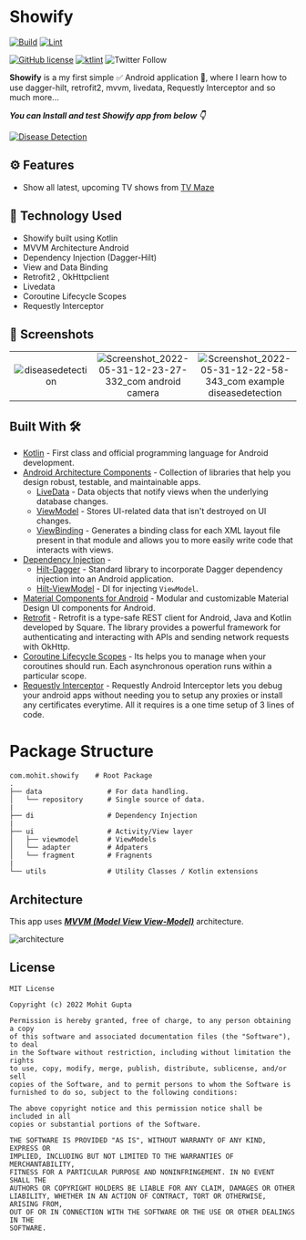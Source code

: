 # Showify

[![Build](https://github.com/MohitGupta121/Showify/workflows/Build/badge.svg?branch=main)](https://github.com/MohitGupta121/Showify/actions?query=workflow%3ABuild)
[![Lint](https://github.com/MohitGupta121/Showify/workflows/Lint/badge.svg?branch=main)](https://github.com/MohitGupta121/Showify/actions?query=workflow%3ALint)


[![GitHub license](https://img.shields.io/badge/License-MIT-blue.svg)](LICENSE)
[![ktlint](https://img.shields.io/badge/code%20style-%E2%9D%A4-FF4081.svg)](https://ktlint.github.io/)
![Twitter Follow](https://img.shields.io/twitter/follow/Mohit_Gupta121?label=Follow&style=social)

**Showify** is a my first simple ✅ Android application 📱, where I learn how to use dagger-hilt, retrofit2, mvvm, livedata, Requestly Interceptor and so much more...

***You can Install and test Showify app from below 👇***

[![Disease Detection](https://img.shields.io/badge/DiseaseDetection✅-APK-red.svg?style=for-the-badge&logo=android)](https://github.com/MohitGupta121/DiseaseDetection/suites/6711576160/artifacts/255441035)

## ⚙️ Features
* Show all latest, upcoming TV shows from [TV Maze](tvmaze.com)

## 🚀 Technology Used

* Showify built using Kotlin
* MVVM Architecture Android
* Dependency Injection (Dagger-Hilt) 
* View and Data Binding
* Retrofit2 , OkHttpclient
* Livedata
* Coroutine Lifecycle Scopes 
* Requestly Interceptor

## 📸 Screenshots

||||
|:----------------------------------------:|:-----------------------------------------:|:-----------------------------------------: |
| ![diseasedetection](https://user-images.githubusercontent.com/76530270/171112927-78ed3aa4-2fdc-42e8-9be4-e842aee7733c.jpg) | ![Screenshot_2022-05-31-12-23-27-332_com android camera](https://user-images.githubusercontent.com/76530270/171113244-c10be32c-c473-49fa-9263-f5f3c613d407.jpg) | ![Screenshot_2022-05-31-12-22-58-343_com example diseasedetection](https://user-images.githubusercontent.com/76530270/171113116-43214846-5c3e-4600-9341-07adfe5644d0.jpg) | 


## Built With 🛠
- [Kotlin](https://kotlinlang.org/) - First class and official programming language for Android development.
- [Android Architecture Components](https://developer.android.com/topic/libraries/architecture) - Collection of libraries that help you design robust, testable, and maintainable apps.
  - [LiveData](https://developer.android.com/topic/libraries/architecture/livedata) - Data objects that notify views when the underlying database changes.
  - [ViewModel](https://developer.android.com/topic/libraries/architecture/viewmodel) - Stores UI-related data that isn't destroyed on UI changes. 
  - [ViewBinding](https://developer.android.com/topic/libraries/view-binding) - Generates a binding class for each XML layout file present in that module and allows you to more easily write code that interacts with views.
- [Dependency Injection](https://developer.android.com/training/dependency-injection) - 
  - [Hilt-Dagger](https://dagger.dev/hilt/) - Standard library to incorporate Dagger dependency injection into an Android application.
  - [Hilt-ViewModel](https://developer.android.com/training/dependency-injection/hilt-jetpack) - DI for injecting `ViewModel`.
- [Material Components for Android](https://github.com/material-components/material-components-android) - Modular and customizable Material Design UI components for Android.
- [Retrofit](https://square.github.io/retrofit/) - Retrofit is a type-safe REST client for Android, Java and Kotlin developed by Square. The library provides a powerful framework for authenticating and interacting with APIs and sending network requests with OkHttp.
- [Coroutine Lifecycle Scopes](https://developer.android.com/topic/libraries/architecture/coroutines) - Its helps you to manage when your coroutines should run. Each asynchronous operation runs within a particular scope.
- [Requestly Interceptor](https://requestly.io/) - Requestly Android Interceptor lets you debug your android apps without needing you to setup any proxies or install any certificates everytime. All it requires is a one time setup of 3 lines of code.


# Package Structure
    
    com.mohit.showify    # Root Package
    .
    ├── data                # For data handling.
    │   └── repository      # Single source of data.   
    |
    ├── di                  # Dependency Injection             
    |
    ├── ui                  # Activity/View layer
    │   ├── viewmodel       # ViewModels
    │   └── adapter         # Adpaters
    │   └── fragment        # Fragnents
    |
    └── utils               # Utility Classes / Kotlin extensions
   
       
## Architecture
This app uses [***MVVM (Model View View-Model)***](https://developer.android.com/jetpack/docs/guide#recommended-app-arch) architecture.

![architecture](https://developer.android.com/topic/libraries/architecture/images/final-architecture.png)

## License
```
MIT License

Copyright (c) 2022 Mohit Gupta

Permission is hereby granted, free of charge, to any person obtaining a copy
of this software and associated documentation files (the "Software"), to deal
in the Software without restriction, including without limitation the rights
to use, copy, modify, merge, publish, distribute, sublicense, and/or sell
copies of the Software, and to permit persons to whom the Software is
furnished to do so, subject to the following conditions:

The above copyright notice and this permission notice shall be included in all
copies or substantial portions of the Software.

THE SOFTWARE IS PROVIDED "AS IS", WITHOUT WARRANTY OF ANY KIND, EXPRESS OR
IMPLIED, INCLUDING BUT NOT LIMITED TO THE WARRANTIES OF MERCHANTABILITY,
FITNESS FOR A PARTICULAR PURPOSE AND NONINFRINGEMENT. IN NO EVENT SHALL THE
AUTHORS OR COPYRIGHT HOLDERS BE LIABLE FOR ANY CLAIM, DAMAGES OR OTHER
LIABILITY, WHETHER IN AN ACTION OF CONTRACT, TORT OR OTHERWISE, ARISING FROM,
OUT OF OR IN CONNECTION WITH THE SOFTWARE OR THE USE OR OTHER DEALINGS IN THE
SOFTWARE.
```
